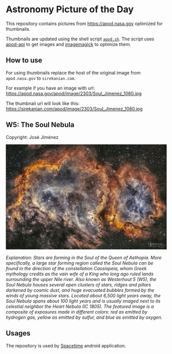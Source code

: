 # Astronomy Picture of the Day

This repository contains pictures from https://apod.nasa.gov optimized for thumbnails.

Thumbnails are updated using the shell script [`apod.sh`](apod.sh). The script
uses [apod-api](https://github.com/nasa/apod-api) to get images and [imagemagick](https://imagemagick.org) to
optimize them.

## How to use

For using thumbnails replace the host of the original image from `apod.nasa.gov` to `sirekanian.com`.

For example if you have an image with url:<br>
https://apod.nasa.gov/apod/image/2303/Soul_Jimenez_1080.jpg

The thumbnail url will look like this:<br>
https://sirekanian.com/apod/image/2303/Soul_Jimenez_1080.jpg

## W5: The Soul Nebula

Copyright: José Jiménez

[![the picture of the day][1]][2]

_Explanation: Stars are forming in the Soul of the Queen of Aethopia. More specifically, a large star forming region called the Soul Nebula can be found in the direction of the constellation Cassiopeia, whom Greek mythology credits as the vain wife of a King who long ago ruled lands surrounding the upper Nile river. Also known as Westerhout 5 (W5), the Soul Nebula houses several open clusters of stars, ridges and pillars darkened by cosmic dust, and huge evacuated bubbles formed by the winds of young massive stars. Located about 6,500 light years away, the Soul Nebula spans about 100 light years and is usually imaged next to its celestial neighbor the Heart Nebula (IC 1805). The featured image is a composite of exposures made in different colors: red as emitted by hydrogen gas, yellow as emitted by sulfur, and blue as emitted by oxygen._

## Usages

The repository is used by [Spacetime][3] android application.

[1]: image/2303/Soul_Jimenez_1080.jpg

[2]: https://apod.nasa.gov/apod/image/2303/Soul_Jimenez_1080.jpg

[3]: https://github.com/sirekanian/spacetime
